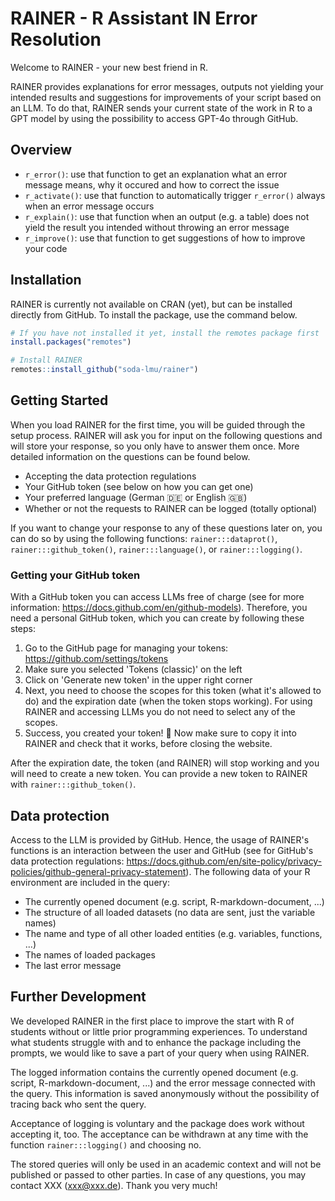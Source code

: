 # RAINER - R Assistant IN Error Resolution 

Welcome to RAINER - your new best friend in R.

RAINER provides explanations for error messages, outputs not yielding your intended results and suggestions for improvements of your script based on an LLM. To do that, RAINER sends your current state of the work in R to a GPT model by using the possibility to access GPT-4o through GitHub.

## Overview

- `r_error()`: use that function to get an explanation what an error message means, why it occured and how to correct the issue
- `r_activate()`: use that function to automatically trigger `r_error()` always when an error message occurs
- `r_explain()`: use that function when an output (e.g. a table) does not yield the result you intended without throwing an error message
- `r_improve()`: use that function to get suggestions of how to improve your code

## Installation

RAINER is currently not available on CRAN (yet), but can be installed directly from GitHub. To install the package, use the command below.

```r
# If you have not installed it yet, install the remotes package first
install.packages("remotes")

# Install RAINER
remotes::install_github("soda-lmu/rainer")
```

## Getting Started

When you load RAINER for the first time, you will be guided through the setup process. RAINER will ask you for input on the following questions and will store your response, so you only have to answer them once. More detailed information on the questions can be found below.

- Accepting the data protection regulations
- Your GitHub token (see below on how you can get one)
- Your preferred language (German 🇩🇪 or English 🇬🇧)
- Whether or not the requests to RAINER can be logged (totally optional)

If you want to change your response to any of these questions later on, you can do so by using the following functions: `rainer:::dataprot()`, `rainer:::github_token()`, `rainer:::language()`, or `rainer:::logging()`.

### Getting your GitHub token

With a GitHub token you can access LLMs free of charge (see for more information: https://docs.github.com/en/github-models). Therefore, you need a personal GitHub token, which you can create by following these steps:

1. Go to the GitHub page for managing your tokens: <https://github.com/settings/tokens>
2. Make sure you selected 'Tokens (classic)' on the left
3. Click on 'Generate new token' in the upper right corner
4. Next, you need to choose the scopes for this token (what it's allowed to do) and the expiration date (when the token stops working). For using RAINER and accessing LLMs you do not need to select any of the scopes.
5. Success, you created your token! 🎉 Now make sure to copy it into RAINER and check that it works, before closing the website.

After the expiration date, the token (and RAINER) will stop working and you will need to create a new token. You can provide a new token to RAINER with `rainer:::github_token()`.

## Data protection

Access to the LLM is provided by GitHub. Hence, the usage of RAINER's functions is an interaction between the user and GitHub (see for GitHub's data protection regulations: https://docs.github.com/en/site-policy/privacy-policies/github-general-privacy-statement). The following data of your R environment are included in the query:

- The currently opened document (e.g. script, R-markdown-document, ...)
- The structure of all loaded datasets (no data are sent, just the variable names)
- The name and type of all other loaded entities (e.g. variables, functions, ...)
- The names of loaded packages
- The last error message

## Further Development

We developed RAINER in the first place to improve the start with R of students without or little prior programming experiences. To understand what students struggle with and to enhance the package including the prompts, we would like to save a part of your query when using RAINER.

The logged information contains the currently opened document (e.g. script, R-markdown-document, ...) and the error message connected with the query. This information is saved anonymously without the possibility of tracing back who sent the query.

Acceptance of logging is voluntary and the package does work without accepting it, too. The acceptance can be withdrawn at any time with the function `rainer:::logging()` and choosing no.

The stored queries will only be used in an academic context and will not be published or passed to other parties. In case of any questions, you may contact XXX (xxx@xxx.de). Thank you very much!

